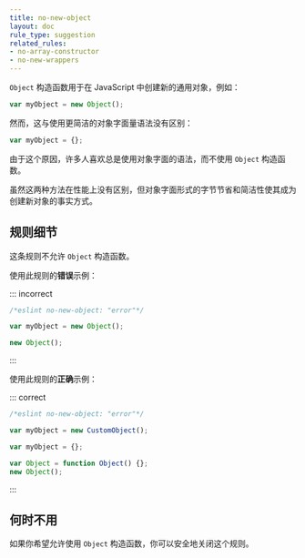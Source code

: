 ```yaml
---
title: no-new-object
layout: doc
rule_type: suggestion
related_rules:
- no-array-constructor
- no-new-wrappers
---
```


`Object` 构造函数用于在 JavaScript 中创建新的通用对象，例如：

```js
var myObject = new Object();
```

然而，这与使用更简洁的对象字面量语法没有区别：

```js
var myObject = {};
```

由于这个原因，许多人喜欢总是使用对象字面的语法，而不使用 `Object` 构造函数。

虽然这两种方法在性能上没有区别，但对象字面形式的字节节省和简洁性使其成为创建新对象的事实方式。

## 规则细节

这条规则不允许 `Object` 构造函数。

使用此规则的**错误**示例：

::: incorrect

```js
/*eslint no-new-object: "error"*/

var myObject = new Object();

new Object();
```

:::

使用此规则的**正确**示例：

::: correct

```js
/*eslint no-new-object: "error"*/

var myObject = new CustomObject();

var myObject = {};

var Object = function Object() {};
new Object();
```

:::

## 何时不用

如果你希望允许使用 `Object` 构造函数，你可以安全地关闭这个规则。
